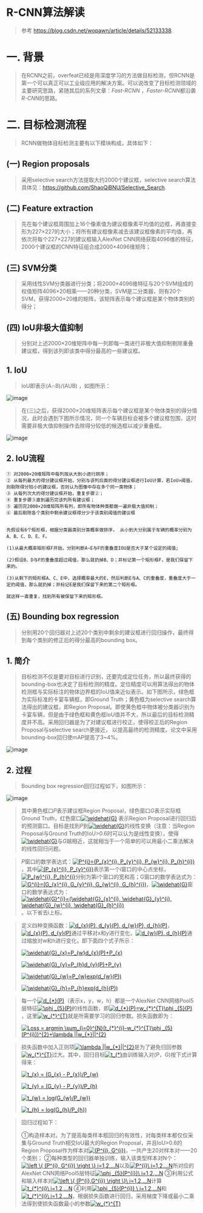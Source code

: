 R-CNN算法解读
=============

> 参考 https://blog.csdn.net/wopawn/article/details/52133338. 

# 一. 背景

> 在RCNN之前，overfeat已经是用深度学习的方法做目标检测，但RCNN是第一个可以真正可以工业级应用的解决方案。可以说改变了目标检测领域的主要研究思路，紧随其后的系列文章：*Fast-RCNN* ，*Faster-RCNN*都沿袭*R-CNN*的思路。

# 二. 目标检测流程

> RCNN做物体目标检测主要有以下模块构成，具体如下：

## (一) Region proposals
> 采用selective search方法提取大约2000个建议框，selective search算法具体见：https://github.com/ShaoQiBNU/Selective_Search. 

## (二) Feature extraction

> 先在每个建议框周围加上16个像素值为建议框像素平均值的边框，再直接变形为227×227的大小；将所有建议框像素减去该建议框像素的平均值，再依次将每个227×227的建议框输入AlexNet CNN网络获取4096维的特征，2000个建议框的CNN特征组合成2000×4096维矩阵；

## (三) SVM分类

> 采用线性SVM分类器进行分类；将2000×4096维特征与20个SVM组成的权值矩阵4096×20相乘——20种分类，SVM是二分类器，则有20个SVM，获得2000×20维的矩阵，该矩阵表示每个建议框是某个物体类别的得分；

## (四) IoU非极大值抑制

> 分别对上述2000×20维矩阵中每一列即每一类进行非极大值抑制剔除重叠建议框，得到该列即该类中得分最高的一些建议框。

## 1. IoU

> IoU即表示(A∩B)/(AUB) ，如图所示：

![image](https://github.com/ShaoQiBNU/RCNN/blob/master/images/1.png)

> 在(三)之后，获得2000×20维矩阵表示每个建议框是某个物体类别的得分情况，此时会遇到下图所示情况，同一个车辆目标会被多个建议框包围，这时需要非极大值抑制操作去除得分较低的候选框以减少重叠框。

![image](https://github.com/ShaoQiBNU/RCNN/blob/master/images/2.png)

## 2. IoU流程
```
① 对2000×20维矩阵中每列按从大到小进行排序； 
② 从每列最大的得分建议框开始，分别与该列后面的得分建议框进行IoU计算，若IoU>阈值，则剔除得分较小的建议框，否则认为图像中存在多个同一类物体； 
③ 从每列次大的得分建议框开始，重复步骤②； 
④ 重复步骤③直到遍历完该列所有建议框； 
⑤ 遍历完2000×20维矩阵所有列，即所有物体种类都做一遍非极大值抑制； 
⑥ 最后剔除各个类别中剩余建议框得分少于该类别阈值的建议框


先假设有6个矩形框，根据分类器类别分类概率做排序， 从小到大分别属于车辆的概率分别为A、B、C、D、E、F。

(1)从最大概率矩形框F开始，分别判断A~E与F的重叠度IOU是否大于某个设定的阈值;

(2)假设B、D与F的重叠度超过阈值，那么就扔掉B、D；并标记第一个矩形框F，是我们保留下来的。

(3)从剩下的矩形框A、C、E中，选择概率最大的E，然后判断E与A、C的重叠度，重叠度大于一定的阈值，那么就扔掉；并标记E是我们保留下来的第二个矩形框。

就这样一直重复，找到所有被保留下来的矩形框。

```

## (五) Bounding box regression

> 分别用20个回归器对上述20个类别中剩余的建议框进行回归操作，最终得到每个类别的修正后的得分最高的bounding box。

## 1. 简介
> 目标检测不仅是要对目标进行识别，还要完成定位任务，所以最终获得的bounding-box也决定了目标检测的精度。定位精度可以用算法得出的物体检测框与实际标注的物体边界框的IoU值来近似表示。如下图所示，绿色框为实际标准的卡宴车辆框，即Ground Truth；黄色框为selective search算法得出的建议框，即Region Proposal。即使黄色框中物体被分类器识别为卡宴车辆，但是由于绿色框和黄色框IoU值并不大，所以最后的目标检测精度并不高。采用回归器是为了对建议框进行校正，使得校正后的Region Proposal与selective search更接近， 以提高最终的检测精度。论文中采用bounding-box回归使mAP提高了3~4%。 

![image](https://github.com/ShaoQiBNU/RCNN/blob/master/images/3.png)

## 2. 过程 
> Bounding box regression回归过程如下，如图所示：

![image](https://github.com/ShaoQiBNU/RCNN/blob/master/images/4.png)

> 其中黄色框口*P*表示建议框Region Proposal，绿色窗口*G*表示实际框Ground Truth，红色窗口<a href="https://www.codecogs.com/eqnedit.php?latex=\widehat{G}" target="_blank"><img src="https://latex.codecogs.com/svg.latex?\widehat{G}" title="\widehat{G}" /></a>
> 表示Region Proposal进行回归后的预测窗口。目标是找到*P*到<a href="https://www.codecogs.com/eqnedit.php?latex=\widehat{G}" target="_blank"><img src="https://latex.codecogs.com/svg.latex?\widehat{G}" title="\widehat{G}" /></a>的线性变换（注意：当Region Proposal与Ground Truth的IoU>0.6时可以认为是线性变换），使得<a href="https://www.codecogs.com/eqnedit.php?latex=\widehat{G}" target="_blank"><img src="https://latex.codecogs.com/svg.latex?\widehat{G}" title="\widehat{G}" /></a>与*G*越相近，这就相当于一个简单的可以用最小二乘法解决的线性回归问题。 

> *P*窗口的数学表达式：<a href="https://www.codecogs.com/eqnedit.php?latex=P^{i}=(P_{x}^{i},&space;P_{y}^{i},&space;P_{w}^{i},&space;P_{h}^{i})" target="_blank"><img src="https://latex.codecogs.com/svg.latex?P^{i}=(P_{x}^{i},&space;P_{y}^{i},&space;P_{w}^{i},&space;P_{h}^{i})" title="P^{i}=(P_{x}^{i}, P_{y}^{i}, P_{w}^{i}, P_{h}^{i})" /></a>，其中<a href="https://www.codecogs.com/eqnedit.php?latex=(P_{x}^{i},&space;P_{y}^{i})" target="_blank"><img src="https://latex.codecogs.com/svg.latex?(P_{x}^{i},&space;P_{y}^{i})" title="(P_{x}^{i}, P_{y}^{i})" /></a>表示第一个i窗口的中心点坐标，<a href="https://www.codecogs.com/eqnedit.php?latex=P_{w}^{i},&space;P_{h}^{i}" target="_blank"><img src="https://latex.codecogs.com/svg.latex?P_{w}^{i},&space;P_{h}^{i}" title="P_{w}^{i}, P_{h}^{i}" /></a>分别为第i个窗口的宽和高；G窗口的数学表达式为：<a href="https://www.codecogs.com/eqnedit.php?latex=G^{i}=(G_{x}^{i},&space;G_{y}^{i},&space;G_{w}^{i},&space;G_{h}^{i})" target="_blank"><img src="https://latex.codecogs.com/svg.latex?G^{i}=(G_{x}^{i},&space;G_{y}^{i},&space;G_{w}^{i},&space;G_{h}^{i})" title="G^{i}=(G_{x}^{i}, G_{y}^{i}, G_{w}^{i}, G_{h}^{i})" /></a>，<a href="https://www.codecogs.com/eqnedit.php?latex=\widehat{G}" target="_blank"><img src="https://latex.codecogs.com/svg.latex?\widehat{G}" title="\widehat{G}" /></a>窗口的数学表达式为：<a href="https://www.codecogs.com/eqnedit.php?latex=\widehat{G}^{i}=(\widehat{G}_{x}^{i},&space;\widehat{G}_{y}^{i},&space;\widehat{G}_{w}^{i},&space;\widehat{G}_{h}^{i})" target="_blank"><img src="https://latex.codecogs.com/svg.latex?\widehat{G}^{i}=(\widehat{G}_{x}^{i},&space;\widehat{G}_{y}^{i},&space;\widehat{G}_{w}^{i},&space;\widehat{G}_{h}^{i})" title="\widehat{G}^{i}=(\widehat{G}_{x}^{i}, \widehat{G}_{y}^{i}, \widehat{G}_{w}^{i}, \widehat{G}_{h}^{i})" /></a>。以下省去i上标。


> 定义四种变换函数：<a href="https://www.codecogs.com/eqnedit.php?latex=d_{x}(P),&space;d_{y}(P),&space;d_{w}(P),&space;d_{h}(P)" target="_blank"><img src="https://latex.codecogs.com/svg.latex?d_{x}(P),&space;d_{y}(P),&space;d_{w}(P),&space;d_{h}(P)" title="d_{x}(P), d_{y}(P), d_{w}(P), d_{h}(P)" /></a>，<a href="https://www.codecogs.com/eqnedit.php?latex=d_{x}(P),&space;d_{y}(P)" target="_blank"><img src="https://latex.codecogs.com/svg.latex?d_{x}(P),&space;d_{y}(P)" title="d_{x}(P), d_{y}(P)" /></a>通过平移对x和y进行变化，<a href="https://www.codecogs.com/eqnedit.php?latex=d_{w}(P),&space;d_{h}(P)" target="_blank"><img src="https://latex.codecogs.com/svg.latex?d_{w}(P),&space;d_{h}(P)" title="d_{w}(P), d_{h}(P)" /></a>通过缩放对w和h进行变化，即下面四个式子所示：
>
> <a href="https://www.codecogs.com/eqnedit.php?latex=\widehat{G}_{x}=P_{w}d_{x}(P)&plus;P_{x}" target="_blank"><img src="https://latex.codecogs.com/svg.latex?\widehat{G}_{x}=P_{w}d_{x}(P)&plus;P_{x}" title="\widehat{G}_{x}=P_{w}d_{x}(P)+P_{x}" /></a>
>
> <a href="https://www.codecogs.com/eqnedit.php?latex=\widehat{G}_{y}=P_{h}d_{y}(P)&plus;P_{y}" target="_blank"><img src="https://latex.codecogs.com/svg.latex?\widehat{G}_{y}=P_{h}d_{y}(P)&plus;P_{y}" title="\widehat{G}_{y}=P_{h}d_{y}(P)+P_{y}" /></a>
>
> <a href="https://www.codecogs.com/eqnedit.php?latex=\widehat{G}_{w}=P_{w}exp(d_{w}(P))" target="_blank"><img src="https://latex.codecogs.com/svg.latex?\widehat{G}_{w}=P_{w}exp(d_{w}(P))" title="\widehat{G}_{w}=P_{w}exp(d_{w}(P))" /></a>
>
> <a href="https://www.codecogs.com/eqnedit.php?latex=\widehat{G}_{h}=P_{h}exp(d_{h}(P))" target="_blank"><img src="https://latex.codecogs.com/svg.latex?\widehat{G}_{h}=P_{h}exp(d_{h}(P))" title="\widehat{G}_{h}=P_{h}exp(d_{h}(P))" /></a>



> 每一个<a href="https://www.codecogs.com/eqnedit.php?latex=d_{*}(P)" target="_blank"><img src="https://latex.codecogs.com/svg.latex?d_{*}(P)" title="d_{*}(P)" /></a>（表示x，y，w，h）都是一个AlexNet CNN网络Pool5层特征<a href="https://www.codecogs.com/eqnedit.php?latex=\phi&space;_{5}(P)" target="_blank"><img src="https://latex.codecogs.com/svg.latex?\phi&space;_{5}(P)" title="\phi _{5}(P)" /></a>的线性函数，即<a href="https://www.codecogs.com/eqnedit.php?latex=d_{*}(P)=w_{*}^{T}\phi&space;_{5}(P)" target="_blank"><img src="https://latex.codecogs.com/svg.latex?d_{*}(P)=w_{*}^{T}\phi&space;_{5}(P)" title="d_{*}(P)=w_{*}^{T}\phi _{5}(P)" /></a> ，这里<a href="https://www.codecogs.com/eqnedit.php?latex=w_{*}^{T}" target="_blank"><img src="https://latex.codecogs.com/svg.latex?w_{*}^{T}" title="w_{*}^{T}" /></a>就是所需要学习的回归参数。损失函数即为：
>
> <a href="https://www.codecogs.com/eqnedit.php?latex=Loss&space;=&space;argmin&space;\sum_{i=0}^{N}(t_{*}^{i}-w_{*}^{T}\phi&space;_{5}(P^{i}))^{2}&plus;\lambda&space;||w_{*}||^{2}" target="_blank"><img src="https://latex.codecogs.com/svg.latex?Loss&space;=&space;argmin&space;\sum_{i=0}^{N}(t_{*}^{i}-w_{*}^{T}\phi&space;_{5}(P^{i}))^{2}&plus;\lambda&space;||w_{*}||^{2}" title="Loss = argmin \sum_{i=0}^{N}(t_{*}^{i}-w_{*}^{T}\phi _{5}(P^{i}))^{2}+\lambda ||w_{*}||^{2}" /></a>



> 损失函数中加入正则项<a href="https://www.codecogs.com/eqnedit.php?latex=\lambda&space;||w_{*}||^{2}" target="_blank"><img src="https://latex.codecogs.com/svg.latex?\lambda&space;||w_{*}||^{2}" title="\lambda ||w_{*}||^{2}" /></a>是为了避免归回参数<a href="https://www.codecogs.com/eqnedit.php?latex=w_{*}^{T}" target="_blank"><img src="https://latex.codecogs.com/svg.latex?w_{*}^{T}" title="w_{*}^{T}" /></a>过大。其中，回归目标<a href="https://www.codecogs.com/eqnedit.php?latex=t_{*}" target="_blank"><img src="https://latex.codecogs.com/svg.latex?t_{*}" title="t_{*}" /></a>由训练输入对(P，G)按下式计算得来：
>
> <a href="https://www.codecogs.com/eqnedit.php?latex=t_{x}&space;=&space;(G_{x}&space;-&space;P_{x})/P_{w}" target="_blank"><img src="https://latex.codecogs.com/svg.latex?t_{x}&space;=&space;(G_{x}&space;-&space;P_{x})/P_{w}" title="t_{x} = (G_{x} - P_{x})/P_{w}" /></a>
>
> <a href="https://www.codecogs.com/eqnedit.php?latex=t_{y}&space;=&space;(G_{y}&space;-&space;P_{y})/P_{h}" target="_blank"><img src="https://latex.codecogs.com/svg.latex?t_{y}&space;=&space;(G_{y}&space;-&space;P_{y})/P_{h}" title="t_{y} = (G_{y} - P_{y})/P_{h}" /></a>
>
> <a href="https://www.codecogs.com/eqnedit.php?latex=t_{w}&space;=&space;log(G_{w}/P_{w})" target="_blank"><img src="https://latex.codecogs.com/svg.latex?t_{w}&space;=&space;log(G_{w}/P_{w})" title="t_{w} = log(G_{w}/P_{w})" /></a>
>
> <a href="https://www.codecogs.com/eqnedit.php?latex=t_{h}&space;=&space;log(G_{h}/P_{h})" target="_blank"><img src="https://latex.codecogs.com/svg.latex?t_{h}&space;=&space;log(G_{h}/P_{h})" title="t_{h} = log(G_{h}/P_{h})" /></a>



> 回归过程如下：
>
> ①构造样本对。为了提高每类样本框回归的有效性，对每类样本都仅仅采集与Ground Truth相交IoU最大的Region Proposal，并且IoU>0.6的Region Proposal作为样本对<a href="https://www.codecogs.com/eqnedit.php?latex=(P^{i},&space;G^{i})" target="_blank"><img src="https://latex.codecogs.com/svg.latex?(P^{i},&space;G^{i})" title="(P^{i}, G^{i})" /></a>，一共产生20对样本对——20个类别； 
> ②每种类型的回归器单独训练，输入该类型样本对N个：<a href="https://www.codecogs.com/eqnedit.php?latex=\left&space;\{&space;(P^{i},&space;G^{i})&space;\right&space;\}&space;i=1,2,...N" target="_blank"><img src="https://latex.codecogs.com/svg.latex?\left&space;\{&space;(P^{i},&space;G^{i})&space;\right&space;\}&space;i=1,2,...N" title="\left \{ (P^{i}, G^{i}) \right \} i=1,2,...N" /></a>以及<a href="https://www.codecogs.com/eqnedit.php?latex=P^{i}\&space;i=1,2,...N" target="_blank"><img src="https://latex.codecogs.com/svg.latex?P^{i}\&space;i=1,2,...N" title="P^{i}\ i=1,2,...N" /></a>所对应的AlexNet CNN网络Pool5层特征<a href="https://www.codecogs.com/eqnedit.php?latex=\phi&space;_{5}(P^{i})\&space;i=1,2,...N" target="_blank"><img src="https://latex.codecogs.com/svg.latex?\phi&space;_{5}(P^{i})\&space;i=1,2,...N" title="\phi _{5}(P^{i})\ i=1,2,...N" /></a>
> ③利用公式和输入样本对<a href="https://www.codecogs.com/eqnedit.php?latex=\left&space;\{&space;(P^{i},G^{i})&space;\right&space;\}\&space;i=1,2,...N" target="_blank"><img src="https://latex.codecogs.com/svg.latex?\left&space;\{&space;(P^{i},G^{i})&space;\right&space;\}\&space;i=1,2,...N" title="\left \{ (P^{i},G^{i}) \right \}\ i=1,2,...N" /></a>计算<a href="https://www.codecogs.com/eqnedit.php?latex=t_{*}^{i}\&space;i=1,2,...N" target="_blank"><img src="https://latex.codecogs.com/svg.latex?t_{*}^{i}\&space;i=1,2,...N" title="t_{*}^{i}\ i=1,2,...N" /></a>
> ④利用<a href="https://www.codecogs.com/eqnedit.php?latex=\phi&space;_{5}(P^{i})&space;\&space;i=1,2,...N" target="_blank"><img src="https://latex.codecogs.com/svg.latex?\phi&space;_{5}(P^{i})&space;\&space;i=1,2,...N" title="\phi _{5}(P^{i}) \ i=1,2,...N" /></a>和<a href="https://www.codecogs.com/eqnedit.php?latex=t_{*}^{i}\&space;i=1,2,...N" target="_blank"><img src="https://latex.codecogs.com/svg.latex?t_{*}^{i}\&space;i=1,2,...N" title="t_{*}^{i}\ i=1,2,...N" /></a>，根据损失函数进行回归，采用梯度下降或最小二乘法得到使损失函数最小的参数<a href="https://www.codecogs.com/eqnedit.php?latex=w_{*}^{T}" target="_blank"><img src="https://latex.codecogs.com/svg.latex?w_{*}^{T}" title="w_{*}^{T}" /></a>

